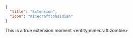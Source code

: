 ```json
{
  "title": "Extension",
  "icon": "minecraft:obsidian"
}
```

This is a true extension moment
<entity;minecraft:zombie>